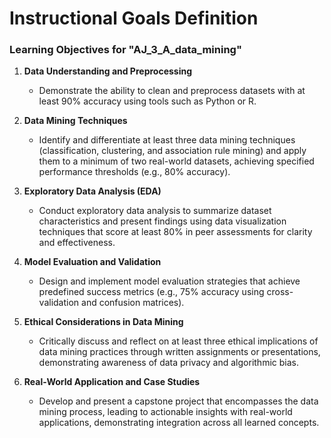 Instructional Goals Definition
==============================

### Learning Objectives for "AJ_3_A_data_mining"

1. **Data Understanding and Preprocessing**
   - Demonstrate the ability to clean and preprocess datasets with at least 90% accuracy using tools such as Python or R.

2. **Data Mining Techniques**
   - Identify and differentiate at least three data mining techniques (classification, clustering, and association rule mining) and apply them to a minimum of two real-world datasets, achieving specified performance thresholds (e.g., 80% accuracy).

3. **Exploratory Data Analysis (EDA)**
   - Conduct exploratory data analysis to summarize dataset characteristics and present findings using data visualization techniques that score at least 80% in peer assessments for clarity and effectiveness.

4. **Model Evaluation and Validation**
   - Design and implement model evaluation strategies that achieve predefined success metrics (e.g., 75% accuracy using cross-validation and confusion matrices).

5. **Ethical Considerations in Data Mining**
   - Critically discuss and reflect on at least three ethical implications of data mining practices through written assignments or presentations, demonstrating awareness of data privacy and algorithmic bias.

6. **Real-World Application and Case Studies**
   - Develop and present a capstone project that encompasses the data mining process, leading to actionable insights with real-world applications, demonstrating integration across all learned concepts.